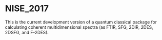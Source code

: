 # NISE_2017
This is the current development version of a quantum classical package for calculating coherent multidimensional spectra (as FTIR, SFG, 2DIR, 2DES, 2DSFG, and F-2DES). 
